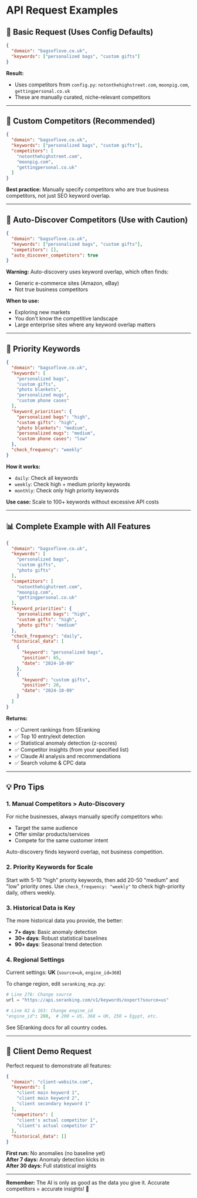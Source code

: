 # API Request Examples

## 📝 Basic Request (Uses Config Defaults)

```json
{
  "domain": "bagsoflove.co.uk",
  "keywords": ["personalized bags", "custom gifts"]
}
```

**Result:**
- Uses competitors from `config.py`: `notonthehighstreet.com`, `moonpig.com`, `gettingpersonal.co.uk`
- These are manually curated, niche-relevant competitors

---

## 🎯 Custom Competitors (Recommended)

```json
{
  "domain": "bagsoflove.co.uk",
  "keywords": ["personalized bags", "custom gifts"],
  "competitors": [
    "notonthehighstreet.com",
    "moonpig.com",
    "gettingpersonal.co.uk"
  ]
}
```

**Best practice:** Manually specify competitors who are true business competitors, not just SEO keyword overlap.

---

## 🤖 Auto-Discover Competitors (Use with Caution)

```json
{
  "domain": "bagsoflove.co.uk",
  "keywords": ["personalized bags", "custom gifts"],
  "competitors": [],
  "auto_discover_competitors": true
}
```

**Warning:** Auto-discovery uses keyword overlap, which often finds:
- Generic e-commerce sites (Amazon, eBay)
- Not true business competitors

**When to use:** 
- Exploring new markets
- You don't know the competitive landscape
- Large enterprise sites where any keyword overlap matters

---

## 🏅 Priority Keywords

```json
{
  "domain": "bagsoflove.co.uk",
  "keywords": [
    "personalized bags",
    "custom gifts",
    "photo blankets",
    "personalized mugs",
    "custom phone cases"
  ],
  "keyword_priorities": {
    "personalized bags": "high",
    "custom gifts": "high",
    "photo blankets": "medium",
    "personalized mugs": "medium",
    "custom phone cases": "low"
  },
  "check_frequency": "weekly"
}
```

**How it works:**
- `daily`: Check all keywords
- `weekly`: Check high + medium priority keywords
- `monthly`: Check only high priority keywords

**Use case:** Scale to 100+ keywords without excessive API costs

---

## 📊 Complete Example with All Features

```json
{
  "domain": "bagsoflove.co.uk",
  "keywords": [
    "personalized bags",
    "custom gifts",
    "photo gifts"
  ],
  "competitors": [
    "notonthehighstreet.com",
    "moonpig.com",
    "gettingpersonal.co.uk"
  ],
  "keyword_priorities": {
    "personalized bags": "high",
    "custom gifts": "high",
    "photo gifts": "medium"
  },
  "check_frequency": "daily",
  "historical_data": [
    {
      "keyword": "personalized bags",
      "position": 65,
      "date": "2024-10-09"
    },
    {
      "keyword": "custom gifts",
      "position": 20,
      "date": "2024-10-09"
    }
  ]
}
```

**Returns:**
- ✅ Current rankings from SEranking
- ✅ Top 10 entry/exit detection
- ✅ Statistical anomaly detection (z-scores)
- ✅ Competitor insights (from your specified list)
- ✅ Claude AI analysis and recommendations
- ✅ Search volume & CPC data

---

## 💡 Pro Tips

### 1. **Manual Competitors > Auto-Discovery**
For niche businesses, always manually specify competitors who:
- Target the same audience
- Offer similar products/services
- Compete for the same customer intent

Auto-discovery finds keyword overlap, not business competition.

### 2. **Priority Keywords for Scale**
Start with 5-10 "high" priority keywords, then add 20-50 "medium" and "low" priority ones. Use `check_frequency: "weekly"` to check high-priority daily, others weekly.

### 3. **Historical Data is Key**
The more historical data you provide, the better:
- **7+ days**: Basic anomaly detection
- **30+ days**: Robust statistical baselines
- **90+ days**: Seasonal trend detection

### 4. **Regional Settings**
Current settings: **UK** (`source=uk`, `engine_id=368`)

To change region, edit `seranking_mcp.py`:
```python
# Line 276: Change source
url = "https://api.seranking.com/v1/keywords/export?source=us"

# Line 62 & 163: Change engine_id
"engine_id": 200,  # 200 = US, 368 = UK, 250 = Egypt, etc.
```

See SEranking docs for all country codes.

---

## 🎯 Client Demo Request

Perfect request to demonstrate all features:

```json
{
  "domain": "client-website.com",
  "keywords": [
    "client main keyword 1",
    "client main keyword 2",
    "client secondary keyword 1"
  ],
  "competitors": [
    "client's actual competitor 1",
    "client's actual competitor 2"
  ],
  "historical_data": []
}
```

**First run:** No anomalies (no baseline yet)  
**After 7 days:** Anomaly detection kicks in  
**After 30 days:** Full statistical insights

---

**Remember:** The AI is only as good as the data you give it. Accurate competitors = accurate insights! 🎯




